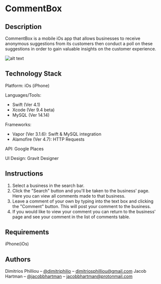 # CommentBox

## Description

CommentBox is a mobile iOs app that allows businesses to receive anonymous suggestions from its customers then conduct a poll on these suggestions in order to gain valuable insights on the customer experience.

![alt text](https://github.com/Dimitriopolous/CommentBox/blob/master/Graphics/AppVisual.png)


## Technology Stack

Platform: iOs (iPhone)

Languages/Tools:
 - Swift (Ver 4.1)
 - Xcode (Ver 9.4 beta)
 - MySQL (Ver 14.14)

Frameworks:
 - Vapor (Ver 3.1.6): Swift & MySQL integration
 - Alamofire (Ver 4.7): HTTP Requests
 
API: Google Places

UI Design: Gravit Designer

## Instructions

1) Select a business in the search bar. 
2) Click the "Search" button and you'll be taken to the business' page. Here you can view all comments made to that business.
3) Leave a comment of your own by typing into the text box and clicking the "Comment" button. This will post your comment to the business.
4) If you would like to view your comment you can return to the business' page and see your comment in the list of comments table.

## Requirements

iPhone(iOs)

## Authors

Dimitrios Philliou – [@dimitriphilio](https://twitter.com/dimitriphilio?lang=en) – dimitriosphilliou@gmail.com
Jacob Hartman – [@jacobbhartman](https://twitter.com/JacobBHartman?lang=en) – jacobbhartman@protonmail.com
